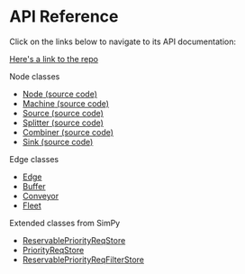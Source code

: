 # API Reference

Click on the links below to navigate to its API documentation:

[Here's a link to the repo](https://github.com/FactorySimPy/FactorySimPy)

Node classes

- [Node](nodes.md)[ (source code)](https://github.com/FactorySimPy/FactorySimPy/blob/main/src/factorysimpy/nodes/node.py)
- [Machine](machine.md)[ (source code)](https://github.com/FactorySimPy/FactorySimPy/blob/main/src/factorysimpy/nodes/machine.py)
- [Source](source.md)[ (source code)](https://github.com/FactorySimPy/FactorySimPy/blob/main/src/factorysimpy/nodes/source.py)
- [Splitter](splitter.md)[ (source code)](https://github.com/FactorySimPy/FactorySimPy/blob/main/src/factorysimpy/nodes/splitter.py)
- [Combiner](combiner.md)[ (source code)](https://github.com/FactorySimPy/FactorySimPy/blob/main/src/factorysimpy/nodes/combiner.py)
- [Sink](sink.md)[  (source code)](https://github.com/FactorySimPy/FactorySimPy/blob/main/src/factorysimpy/nodes/sink.py)

Edge classes

- [Edge](edges.md)
- [Buffer](buffer.md)
- [Conveyor](conveyor.md)
- [Fleet](fleet.md)

Extended classes from SimPy

- [ReservablePriorityReqStore](reservablepriorityreqstore.md)
- [PriorityReqStore](priorityreqstore.md)
- [ReservablePriorityReqFilterStore](reservablepriorityreqfilterstore.md)






